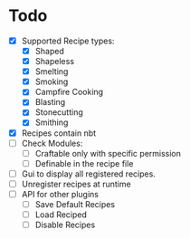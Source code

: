 # Todo
 - [X] Supported Recipe types:
   - [X] Shaped
   - [X] Shapeless
   - [X] Smelting
   - [X] Smoking
   - [X] Campfire Cooking
   - [X] Blasting
   - [X] Stonecutting
   - [X] Smithing
 - [X] Recipes contain nbt
 - [ ] Check Modules:
   - [ ] Craftable only with specific permission
   - [ ] Definable in the recipe file
 - [ ] Gui to display all registered recipes.
 - [ ] Unregister recipes at runtime
 - [ ] API for other plugins
   - [ ] Save Default Recipes
   - [ ] Load Reciped
   - [ ] Disable Recipes